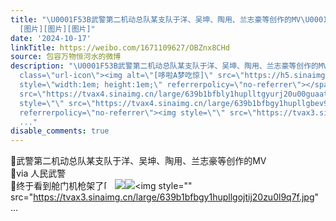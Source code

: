 ```yaml
---
title: "\U0001F53B武警第二机动总队某支队于洋、吴坤、陶用、兰志豪等创作的MV\U0001F53Bvia 人民武警\U0001F53B终于看到舱门机枪架了[哆啦A梦吃惊]
  [图片][图片][图片]"
date: '2024-10-17'
linkTitle: https://weibo.com/1671109627/OBZnx8CHd
source: 包容万物恒河水的微博
description: "\U0001F53B武警第二机动总队某支队于洋、吴坤、陶用、兰志豪等创作的MV<br>\U0001F53Bvia 人民武警<br>\U0001F53B终于看到舱门机枪架了<span
  class=\"url-icon\"><img alt=\"[哆啦A梦吃惊]\" src=\"https://h5.sinaimg.cn/m/emoticon/icon/doraemon/dr_01chijing-31d5542cca.png\"
  style=\"width:1em; height:1em;\" referrerpolicy=\"no-referrer\"></span> <img style=\"\"
  src=\"https://tvax4.sinaimg.cn/large/639b1bfbly1huplltgyurj20u00guaat.jpg\" referrerpolicy=\"no-referrer\"><img
  style=\"\" src=\"https://tvax4.sinaimg.cn/large/639b1bfbgy1hupllgbev9j20zu0mk0xv.jpg\"
  referrerpolicy=\"no-referrer\"><img style=\"\" src=\"https://tvax3.sinaimg.cn/large/639b1bfbgy1hupllgojtij20zu0l9q7f.jpg\"
  ..."
disable_comments: true
---
```

🔻武警第二机动总队某支队于洋、吴坤、陶用、兰志豪等创作的MV<br>🔻via 人民武警<br>🔻终于看到舱门机枪架了<span class="url-icon"><img alt="[哆啦A梦吃惊]" src="https://h5.sinaimg.cn/m/emoticon/icon/doraemon/dr_01chijing-31d5542cca.png" style="width:1em; height:1em;" referrerpolicy="no-referrer"></span> <img style="" src="https://tvax4.sinaimg.cn/large/639b1bfbly1huplltgyurj20u00guaat.jpg" referrerpolicy="no-referrer"><img style="" src="https://tvax4.sinaimg.cn/large/639b1bfbgy1hupllgbev9j20zu0mk0xv.jpg" referrerpolicy="no-referrer"><img style="" src="https://tvax3.sinaimg.cn/large/639b1bfbgy1hupllgojtij20zu0l9q7f.jpg" ...